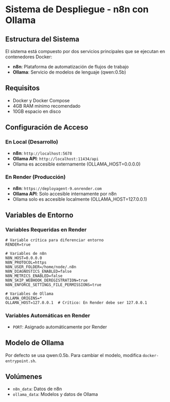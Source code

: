 # Sistema de Despliegue - n8n con Ollama

## Estructura del Sistema
El sistema está compuesto por dos servicios principales que se ejecutan en contenedores Docker: 

- **n8n**: Plataforma de automatización de flujos de trabajo
- **Ollama**: Servicio de modelos de lenguaje (qwen:0.5b)

## Requisitos
- Docker y Docker Compose
- 4GB RAM mínimo recomendado
- 10GB espacio en disco

## Configuración de Acceso

### En Local (Desarrollo)
- **n8n**: `http://localhost:5678`
- **Ollama API**: `http://localhost:11434/api`
- Ollama es accesible externamente (OLLAMA_HOST=0.0.0.0)

### En Render (Producción)
- **n8n**: `https://deployagent-9.onrender.com`
- **Ollama API**: Solo accesible internamente por n8n
- Ollama solo es accesible localmente (OLLAMA_HOST=127.0.0.1)

## Variables de Entorno

### Variables Requeridas en Render
```
# Variable crítica para diferenciar entorno
RENDER=true

# Variables de n8n
N8N_HOST=0.0.0.0
N8N_PROTOCOL=https
N8N_USER_FOLDER=/home/node/.n8n
N8N_DIAGNOSTICS_ENABLED=false
N8N_METRICS_ENABLED=false
N8N_SKIP_WEBHOOK_DEREGISTRATION=true
N8N_ENFORCE_SETTINGS_FILE_PERMISSIONS=true

# Variables de Ollama
OLLAMA_ORIGINS=*
OLLAMA_HOST=127.0.0.1  # Crítico: En Render debe ser 127.0.0.1
```

### Variables Automáticas en Render
- `PORT`: Asignado automáticamente por Render

## Modelo de Ollama
Por defecto se usa qwen:0.5b. Para cambiar el modelo, modifica `docker-entrypoint.sh`.

## Volúmenes
- `n8n_data`: Datos de n8n
- `ollama_data`: Modelos y datos de Ollama